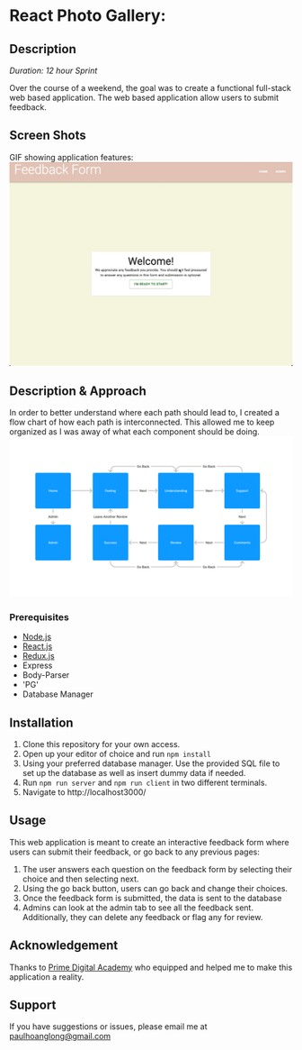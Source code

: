 # React Photo Gallery:

## Description

_Duration: 12 hour Sprint_

Over the course of a weekend, the goal was to create a functional full-stack web based application. The web based application allow users to submit feedback.


## Screen Shots
GIF showing application features:
![](demo.gif)


## Description & Approach

In order to better understand where each path should lead to, I created a flow chart of how each path is interconnected. This allowed me to keep organized as I was away of what each component should be doing.
![](concept.png)



### Prerequisites
- [Node.js](https://nodejs.org/en/)
- [React.js](https://react.dev/)
- [Redux.js](https://redux.js.org)
- Express 
- Body-Parser
- 'PG'
- Database Manager

## Installation
1. Clone this repository for your own access.
2. Open up your editor of choice and run `npm install`
3. Using your preferred database manager. Use the provided SQL file to set up the database as well as insert dummy data if needed.
4. Run `npm run server`  and `npm run client` in two different terminals.
5. Navigate to http://localhost3000/

## Usage
This web application is meant to create an interactive feedback form where users can submit their feedback, or go back to any previous pages:
 1. The user answers each question on the feedback form by selecting their choice and then selecting next.
 2. Using the go back button, users can go back and change their choices.
 3. Once the feedback form is submitted, the data is sent to the database
 4. Admins can look at the admin tab to see all the feedback sent. Additionally, they can delete any feedback or flag any for review.

## Acknowledgement
Thanks to [Prime Digital Academy](www.primeacademy.io) who equipped and helped me to make this application a reality.

## Support
If you have suggestions or issues, please email me at [paulhoanglong@gmail.com](www.google.com)